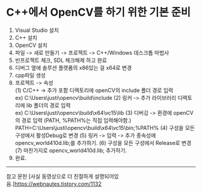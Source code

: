 # C++에서 OpenCV를 하기 위한 기본 준비

  1. Visual Studio 설치
  2. C++ 설치
  3. OpenCV 설치
  4. 파일 -> 새로 만들기 -> 프로젝트 -> C++/Windows 데스크톱 마법사
  5. 빈프로젝트 체크, SDL 체크해제 하고 완료
  6. 디버그 옆에 솔루션 플랫폼의 x86있는 걸 x64로 변경
  7. cpp파일 생성
  8. 프로젝트 -> 속성  
    (1) C/C++ -> 추가 포함 디렉토리에 openCV의 include 폴더 경로 입력 <br> ex) C:\Users\justi\opencv\build\include
    (2) 링커 -> 추가 라이브러리 디렉토리에 lib 폴더의 경로 입력 <br> ex) C:\Users\justi\opencv\build\x64\vc15\lib
    (3) 디버깅 -> 환경에 openCV의 경로 입력 (PATH, %PATH%는 직접 입력해야함.) <br>PATH=C:\Users\justi\opencv\build\x64\vc15\bin;%PATH%
    (4) 구성을 모든 구성에서 활성Debug로 변경
    (5) 링커 -> 입력 -> 추가 종속성에 opencv_world410d.lib;를 추가하기.
    (6) 구성을 모든 구성에서 Release로 변경
    (7) 마찬가지로 opencv_world410d.lib; 추가하기.
  9. 완료.
    
* * *
참고 문헌
[사실 동영상으로 더 친절하게 설명되어있음.]https://webnautes.tistory.com/1132
